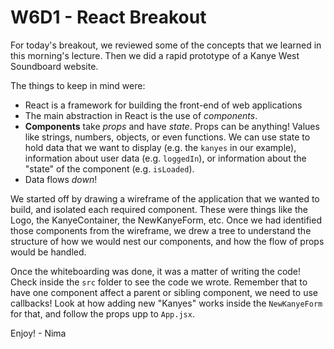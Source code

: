 W6D1 - React Breakout
=====================

For today's breakout, we reviewed some of the concepts that we learned in this morning's lecture. Then we did a rapid prototype of a Kanye West Soundboard website.

The things to keep in mind were:

- React is a framework for building the front-end of web applications
- The main abstraction in React is the use of *components*.
- **Components** take *props* and have *state*. Props can be anything! Values like strings, numbers, objects, or even functions. We can use state to hold data that we want to display (e.g. the `kanyes` in our example), information about user data (e.g. `loggedIn`), or information about the "state" of the component (e.g. `isLoaded`).
- Data flows *down*!

We started off by drawing a wireframe of the application that we wanted to build, and isolated each required component. These were things like the Logo, the KanyeContainer, the NewKanyeForm, etc. Once we had identified those components from the wireframe, we drew a tree to understand the structure of how we would nest our components, and how the flow of props would be handled.

Once the whiteboarding was done, it was a matter of writing the code! Check inside the `src` folder to see the code we wrote. Remember that to have one component affect a parent or sibling component, we need to use callbacks! Look at how adding new "Kanyes" works inside the `NewKanyeForm` for that, and follow the props upp to `App.jsx`.

Enjoy! - Nima
